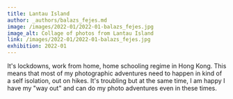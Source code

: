 ```yaml
---
title: Lantau Island
author: _authors/balazs_fejes.md
image: /images/2022-01/2022-01-balazs_fejes.jpg
image_alt: Collage of photos from Lantau Island
link: /images/2022-01/2022-01-balazs_fejes.jpg
exhibition: 2022-01
---
```


It's lockdowns, work from home, home schooling regime in Hong Kong. This means that most of my photographic adventures need to happen in kind of a self isolation, out on hikes. It's troubling but at the same time, I am happy I have my "way out" and can do my photo adventures even in these times.